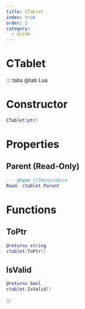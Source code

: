 ```yaml
---
title: CTablet
index: true
order: 2
category:
  - Guide
---
```


# CTablet

::: tabs
@tab Lua
# Constructor
```lua
CTablet(ptr)
```
# Properties
## Parent (Read-Only)
```lua
--- @type CCSWeaponBase
Read: ctablet.Parent
```
# Functions
## ToPtr
```lua
@returns string
ctablet:ToPtr()
```
## IsValid
```lua
@returns bool
ctablet:IsValid()
```

:::